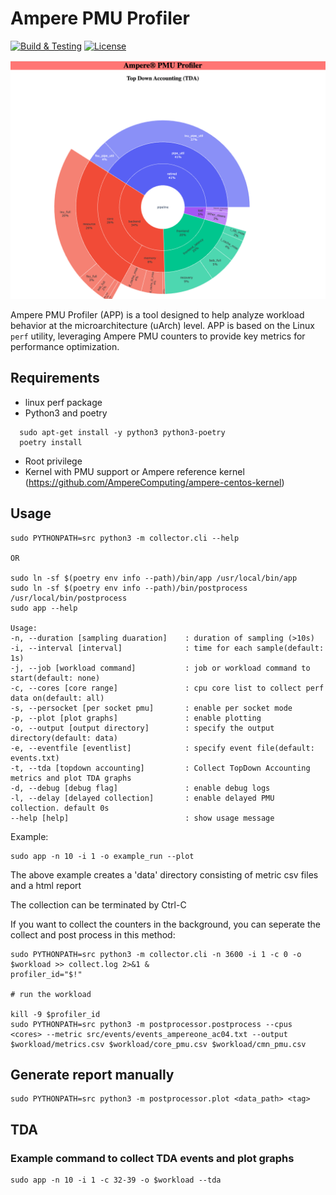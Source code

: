 # Ampere PMU Profiler
[![Build & Testing](https://github.com/AmpereComputing/ampere-pmu-profiler/actions/workflows/ci.yml/badge.svg)](https://github.com/AmpereComputing/ampere-pmu-profiler/actions/workflows/ci.yml) [![License](https://img.shields.io/badge/License-BSD--3-blue)](https://github.com/AmpereComputing/ampere-pmu-profiler/blob/main/LICENSE.txt)


![TDA sunburst plot](/images/mix_sunburst.png)  

Ampere PMU Profiler (APP) is a tool designed to help analyze workload behavior at the microarchitecture (uArch) level. APP is based on the Linux `perf` utility, leveraging Ampere PMU counters to provide key metrics for performance optimization.

## Requirements
- linux perf package
- Python3 and poetry 
```
  sudo apt-get install -y python3 python3-poetry
  poetry install
```
- Root privilege
- Kernel with PMU support or Ampere reference kernel (https://github.com/AmpereComputing/ampere-centos-kernel)

## Usage
```
sudo PYTHONPATH=src python3 -m collector.cli --help

OR

sudo ln -sf $(poetry env info --path)/bin/app /usr/local/bin/app
sudo ln -sf $(poetry env info --path)/bin/postprocess /usr/local/bin/postprocess
sudo app --help

Usage:
-n, --duration [sampling duaration]    : duration of sampling (>10s)
-i, --interval [interval]              : time for each sample(default: 1s)
-j, --job [workload command]           : job or workload command to start(default: none)
-c, --cores [core range]               : cpu core list to collect perf data on(default: all)
-s, --persocket [per socket pmu]       : enable per socket mode
-p, --plot [plot graphs]               : enable plotting
-o, --output [output directory]        : specify the output directory(default: data)
-e, --eventfile [eventlist]            : specify event file(default: events.txt)
-t, --tda [topdown accounting]         : Collect TopDown Accounting metrics and plot TDA graphs
-d, --debug [debug flag]               : enable debug logs
-l, --delay [delayed collection]       : enable delayed PMU collection. default 0s
--help [help]                          : show usage message
```

Example:
```
sudo app -n 10 -i 1 -o example_run --plot
```
The above example creates a 'data' directory consisting of metric csv files and a html report

The collection can be terminated by Ctrl-C <SIGINT>  

If you want to collect the counters in the background, you can seperate the collect and post process in this method:  
```
sudo PYTHONPATH=src python3 -m collector.cli -n 3600 -i 1 -c 0 -o $workload >> collect.log 2>&1 &
profiler_id="$!"

# run the workload

kill -9 $profiler_id
sudo PYTHONPATH=src python3 -m postprocessor.postprocess --cpus <cores> --metric src/events/events_ampereone_ac04.txt --output $workload/metrics.csv $workload/core_pmu.csv $workload/cmn_pmu.csv
```

## Generate report manually
```
sudo PYTHONPATH=src python3 -m postprocessor.plot <data_path> <tag>
```

## TDA
### Example command to collect TDA events and plot graphs
```
sudo app -n 10 -i 1 -c 32-39 -o $workload --tda
```
